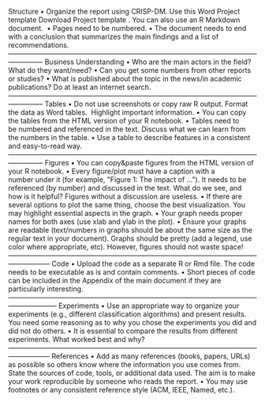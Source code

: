 Structure
	•	Organize the report using CRISP-DM. Use this Word Project template Download Project template . You can also use an R Markdown document. 
	•	Pages need to be numbered.
	•	The document needs to end with a conclusion that summarizes the main findings and a list of recommendations.
—————————————————————————————————————————
Business Understanding
	•	Who are the main actors in the field? What do they want/need?
	•	Can you get some numbers from other reports or studies?
	•	What is published about the topic in the news/in academic publications? Do at least an internet search.
—————————————————————————————————————————
Tables
	•	Do not use screenshots or copy raw R output. Format the data as Word tables.  Highlight important information.
	•	You can copy the tables from the HTML version of your R notebook.
	•	Tables need to be numbered and referenced in the text. Discuss what we can learn from the numbers in the table.
	•	Use a table to describe features in a consistent and easy-to-read way.
—————————————————————————————————————————
Figures
	•	You can copy&paste figures from the HTML version of your R notebook.
	•	Every figure/plot must have a caption with a number under it (for example, "Figure 1: The impact of …"). It needs to be referenced (by number) and discussed in the text. What do we see, and how is it helpful? Figures without a discussion are useless.
	•	If there are several options to plot the same thing, choose the best visualization. You may highlight essential aspects in the graph.
	•	Your graph needs proper names for both axes (use xlab and ylab in the plot).
	•	Ensure your graphs are readable (text/numbers in graphs should be about the same size as the regular text in your document). Graphs should be pretty (add a legend, use color where appropriate, etc). However, figures should not waste space!
——————————————————————————————————————————
Code
	•	Upload the code as a separate R or Rmd file. The code needs to be executable as is and contain comments.
	•	Short pieces of code can be included in the Appendix of the main document if they are particularly interesting.
———————————————————————————————————————————
Experiments
	•	Use an appropriate way to organize your experiments (e.g., different classification algorithms) and present results. You need some reasoning as to why you chose the experiments you did and did not do others.
	•	It is essential to compare the results from different experiments. What worked best and why?
——————————————————————————————————————————
References
	•	Add as many references (books, papers, URLs) as possible so others know where the information you use comes from. State the sources of code, tools, or additional data used. The aim is to make your work reproducible by someone who reads the report.
	•	You may use footnotes or any consistent reference style (ACM, IEEE, Named, etc.).
